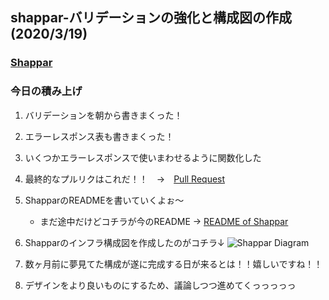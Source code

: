 ## shappar-バリデーションの強化と構成図の作成 (2020/3/19)

### [Shappar](https://github.com/Hirochon/Shappar)

### 今日の積み上げ
1. バリデーションを朝から書きまくった！
2. エラーレスポンス表も書きまくった！
3. いくつかエラーレスポンスで使いまわせるように関数化した
4. 最終的なプルリクはこれだ！！　→　[Pull Request](https://github.com/Hirochon/Shappar/pull/142)
5. ShapparのREADMEを書いていくよぉ〜
    - まだ途中だけどコチラが今のREADME → [README of Shappar](https://github.com/Hirochon/Shappar/blob/develop/README.md)
6. Shapparのインフラ構成図を作成したのがコチラ↓
![Shappar Diagram](https://user-images.githubusercontent.com/50178851/77075961-77dd6e00-6a36-11ea-86c5-63acc994489c.png)

7. 数ヶ月前に夢見てた構成が遂に完成する日が来るとは！！嬉しいですね！！
8. デザインをより良いものにするため、議論しつつ進めてくっっっっっ